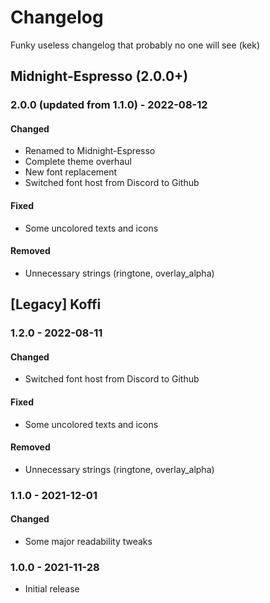 # **Changelog**

Funky useless changelog that probably no one will see (kek)

## Midnight-Espresso (2.0.0+)

### 2.0.0 (updated from 1.1.0) - 2022-08-12

#### Changed
- Renamed to Midnight-Espresso
- Complete theme overhaul
- New font replacement
- Switched font host from Discord to Github

#### Fixed
- Some uncolored texts and icons

#### Removed
- Unnecessary strings (ringtone, overlay_alpha)

## [Legacy] Koffi

### 1.2.0 - 2022-08-11

#### Changed
- Switched font host from Discord to Github

#### Fixed
- Some uncolored texts and icons

#### Removed
- Unnecessary strings (ringtone, overlay_alpha)

### 1.1.0 - 2021-12-01

#### Changed
- Some major readability tweaks

### 1.0.0 - 2021-11-28
- Initial release

